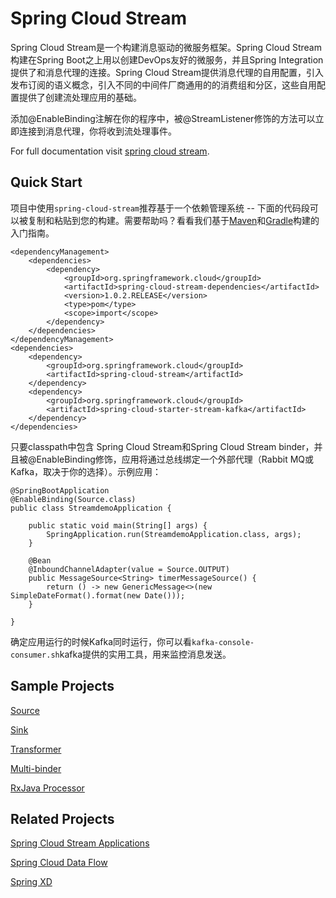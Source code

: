 # Spring Cloud Stream

Spring Cloud Stream是一个构建消息驱动的微服务框架。Spring Cloud Stream构建在Spring Boot之上用以创建DevOps友好的微服务，并且Spring Integration提供了和消息代理的连接。Spring Cloud Stream提供消息代理的自用配置，引入发布订阅的语义概念，引入不同的中间件厂商通用的的消费组和分区，这些自用配置提供了创建流处理应用的基础。

添加@EnableBinding注解在你的程序中，被@StreamListener修饰的方法可以立即连接到消息代理，你将收到流处理事件。

For full documentation visit [spring cloud stream](http://cloud.spring.io/spring-cloud-stream/).

## Quick Start

项目中使用`spring-cloud-stream`推荐基于一个依赖管理系统 -- 下面的代码段可以被复制和粘贴到您的构建。需要帮助吗？看看我们基于[Maven](http://spring.io/guides/gs/maven/)和[Gradle](http://spring.io/guides/gs/gradle/)构建的入门指南。

	<dependencyManagement>
	    <dependencies>
	        <dependency>
	            <groupId>org.springframework.cloud</groupId>
	            <artifactId>spring-cloud-stream-dependencies</artifactId>
	            <version>1.0.2.RELEASE</version>
	            <type>pom</type>
	            <scope>import</scope>
	        </dependency>
	    </dependencies>
	</dependencyManagement>
	<dependencies>
	    <dependency>
	        <groupId>org.springframework.cloud</groupId>
	        <artifactId>spring-cloud-stream</artifactId>
	    </dependency>
	    <dependency>
	        <groupId>org.springframework.cloud</groupId>
	        <artifactId>spring-cloud-starter-stream-kafka</artifactId>
	    </dependency>
	</dependencies>

只要classpath中包含 Spring Cloud Stream和Spring Cloud Stream binder，并且被@EnableBinding修饰，应用将通过总线绑定一个外部代理（Rabbit MQ或Kafka，取决于你的选择）。示例应用：

	@SpringBootApplication
	@EnableBinding(Source.class)
	public class StreamdemoApplication {
	
	    public static void main(String[] args) {
	        SpringApplication.run(StreamdemoApplication.class, args);
	    }
	
	    @Bean
	    @InboundChannelAdapter(value = Source.OUTPUT)
	    public MessageSource<String> timerMessageSource() {
	        return () -> new GenericMessage<>(new SimpleDateFormat().format(new Date()));
	    }
	
	}

确定应用运行的时候Kafka同时运行，你可以看`kafka-console-consumer.sh`kafka提供的实用工具，用来监控消息发送。

## Sample Projects

[Source](https://github.com/spring-cloud/spring-cloud-stream-samples/tree/master/source)

[Sink](https://github.com/spring-cloud/spring-cloud-stream-samples/tree/master/sink)

[Transformer](https://github.com/spring-cloud/spring-cloud-stream-samples/tree/master/transform)

[Multi-binder](https://github.com/spring-cloud/spring-cloud-stream-samples/tree/master/multibinder)

[RxJava Processor](https://github.com/spring-cloud/spring-cloud-stream-samples/tree/master/rxjava-processor)

## Related Projects

[Spring Cloud Stream Applications](http://cloud.spring.io/spring-cloud-stream-app-starters/)

[Spring Cloud Data Flow](http://cloud.spring.io/spring-cloud-dataflow/)

[Spring XD](https://projects.spring.io/spring-xd/)

